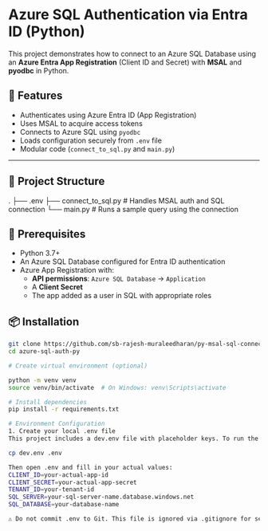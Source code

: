 # Azure SQL Authentication via Entra ID (Python)

This project demonstrates how to connect to an Azure SQL Database using an **Azure Entra App Registration** (Client ID and Secret) with **MSAL** and **pyodbc** in Python.

## 🔧 Features

- Authenticates using Azure Entra ID (App Registration)
- Uses MSAL to acquire access tokens
- Connects to Azure SQL using `pyodbc`
- Loads configuration securely from `.env` file
- Modular code (`connect_to_sql.py` and `main.py`)

---

## 📁 Project Structure
.
├── .env
├── connect_to_sql.py # Handles MSAL auth and SQL connection
└── main.py # Runs a sample query using the connection

## 🔐 Prerequisites

- Python 3.7+
- An Azure SQL Database configured for Entra ID authentication
- Azure App Registration with:
  - **API permissions**: `Azure SQL Database` → `Application`
  - A **Client Secret**
  - The app added as a user in SQL with appropriate roles

## 📦 Installation

```bash
git clone https://github.com/sb-rajesh-muraleedharan/py-msal-sql-connector
cd azure-sql-auth-py

# Create virtual environment (optional)

python -m venv venv
source venv/bin/activate  # On Windows: venv\Scripts\activate

# Install dependencies
pip install -r requirements.txt

# Environment Configuration
1. Create your local .env file
This project includes a dev.env file with placeholder keys. To run the app, you need to:

cp dev.env .env

Then open .env and fill in your actual values:
CLIENT_ID=your-actual-app-id
CLIENT_SECRET=your-actual-app-secret
TENANT_ID=your-tenant-id
SQL_SERVER=your-sql-server-name.database.windows.net
SQL_DATABASE=your-database-name

⚠️ Do not commit .env to Git. This file is ignored via .gitignore for security reasons.
